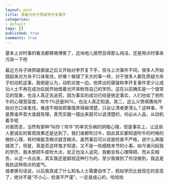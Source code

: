 ```yaml
---
layout: post
title: 我看方舟子质疑李开复事件
categories:
- default
tags: []
published: true
comments: true
---
```

<p>基本上对时事的看法都移微博客了，这块地儿居然显得那么纯洁，还是用点时事来污染一下吧</p>

<p>最近方舟子继质疑唐骏之后又开始对李开复下手，但与上次事件不同，很多人开始跳起来对方舟子口诛笔伐，好像丫做错了天大的事一样，对于很多人都在质疑方舟子的动机这事，我倒是认为，动机论放一边，他弄出的唐骏和李开复事件至少让成功人士不再在成功后就开始借着光环来粉饰自己的学历。这在以前确实是一个很常见的现象，也没人真正去追究，因为事实的成功已经是铁定事实，人们也给了他吹牛的心理宽容度，吹牛1%还是90%，也没人真正知道。其二，这么义愤填膺地开始对方口诛笔伐，难道不相信把事情弄得越清楚，只会让清者更清么？这种事，不是靠谁声音大谁就有理，真凭实据一摆出来就可以说清楚的，何必从人品，从动机着手呢<br />
对我而言，当然有那种“叫你丫吹牛”的幸灾乐祸的阴暗心理，但是事实上，让这些人更诚实的客观效果还是达到了。我们谁都吹过牛，因此其实都知道吹牛的时候的微妙心理，有时候能含糊点就含糊点，虽然事后可以说是检查不严格，说什么再版就改了，但是，真是否这样鬼才知道，又不是一些细枝末节的小事。如今谁问起我的学历，我本想把牛皮吹大点，反正也没人追究，我都会有心理障碍，而从实相告，从这一点出发，其实我还是鄙视这种行为的，至少我做到了你没做到，我这是我执这种观点的底气。<br />
或者换句话说，以后我真成了什么知名人士需要自传了，假如学历比我现在的变高了，绝对不是“不小心，检查不严谨”，一定是成心的，哈哈哈</p>
